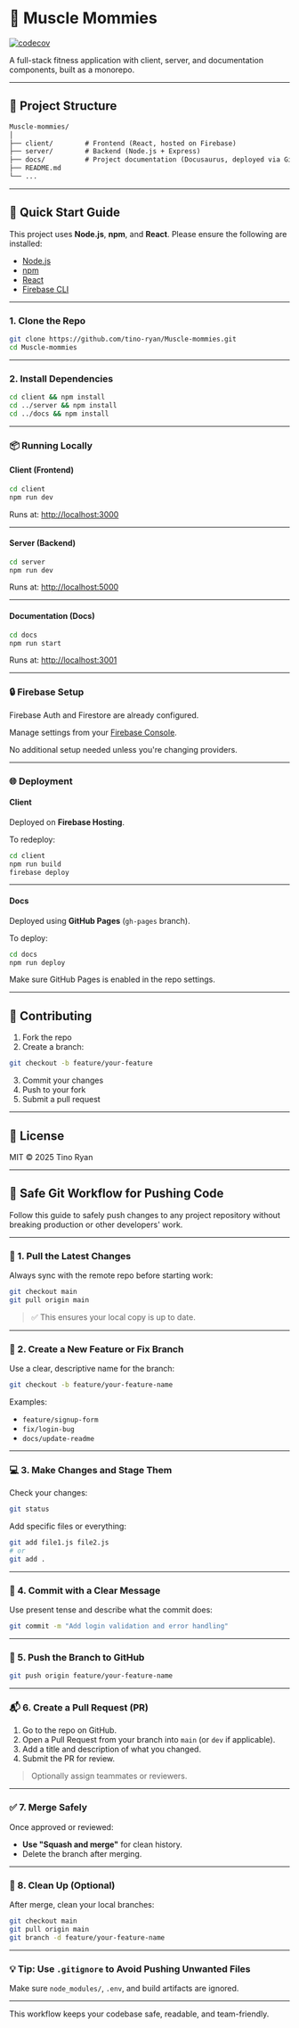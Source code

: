 
# 💪 Muscle Mommies

[![codecov](https://codecov.io/gh/tino-ryan/Muscle-mommies/branch/dev/graph/badge.svg)](https://codecov.io/gh/tino-ryan/Muscle-mommies)

A full-stack fitness application with client, server, and documentation components, built as a monorepo.

---

## 🧱 Project Structure

```txt
Muscle-mommies/
│
├── client/        # Frontend (React, hosted on Firebase)
├── server/        # Backend (Node.js + Express)
├── docs/          # Project documentation (Docusaurus, deployed via GitHub Pages)
├── README.md
└── ...
```

---

## 🚀 Quick Start Guide

This project uses **Node.js**, **npm**, and **React**. Please ensure the following are installed:

- [Node.js](https://nodejs.org/)
- [npm](https://www.npmjs.com/)
- [React](https://react.dev/)
- [Firebase CLI](https://firebase.google.com/docs/cli)

---

### 1. Clone the Repo

```bash
git clone https://github.com/tino-ryan/Muscle-mommies.git
cd Muscle-mommies
```

---

### 2. Install Dependencies

```bash
cd client && npm install
cd ../server && npm install
cd ../docs && npm install
```

---

### 📦 Running Locally

#### Client (Frontend)

```bash
cd client
npm run dev
```

Runs at: [http://localhost:3000](http://localhost:3000)

---

#### Server (Backend)

```bash
cd server
npm run dev
```

Runs at: [http://localhost:5000](http://localhost:5000)

---

#### Documentation (Docs)

```bash
cd docs
npm run start
```

Runs at: [http://localhost:3001](http://localhost:3001)

---

### 🔒 Firebase Setup

Firebase Auth and Firestore are already configured.

Manage settings from your [Firebase Console](https://console.firebase.google.com/).

No additional setup needed unless you're changing providers.

---

### 🌐 Deployment

#### Client

Deployed on **Firebase Hosting**.

To redeploy:

```bash
cd client
npm run build
firebase deploy
```

---

#### Docs

Deployed using **GitHub Pages** (`gh-pages` branch).

To deploy:

```bash
cd docs
npm run deploy
```

Make sure GitHub Pages is enabled in the repo settings.

---

## 🤝 Contributing

1. Fork the repo  
2. Create a branch:

```bash
git checkout -b feature/your-feature
```

3. Commit your changes  
4. Push to your fork  
5. Submit a pull request

---

## 📄 License

MIT © 2025 Tino Ryan


---

## 🔐 Safe Git Workflow for Pushing Code

Follow this guide to safely push changes to any project repository without breaking production or other developers' work.

---

### 🧱 1. Pull the Latest Changes

Always sync with the remote repo before starting work:

```bash
git checkout main
git pull origin main
```

> ✅ This ensures your local copy is up to date.

---

### 🌿 2. Create a New Feature or Fix Branch

Use a clear, descriptive name for the branch:

```bash
git checkout -b feature/your-feature-name
```

Examples:
- `feature/signup-form`
- `fix/login-bug`
- `docs/update-readme`

---

### 💻 3. Make Changes and Stage Them

Check your changes:

```bash
git status
```

Add specific files or everything:

```bash
git add file1.js file2.js
# or
git add .
```

---

### 📝 4. Commit with a Clear Message

Use present tense and describe what the commit does:

```bash
git commit -m "Add login validation and error handling"
```

---

### 🚀 5. Push the Branch to GitHub

```bash
git push origin feature/your-feature-name
```

---

### 📬 6. Create a Pull Request (PR)

1. Go to the repo on GitHub.
2. Open a Pull Request from your branch into `main` (or `dev` if applicable).
3. Add a title and description of what you changed.
4. Submit the PR for review.

> Optionally assign teammates or reviewers.

---

### ✅ 7. Merge Safely

Once approved or reviewed:
- **Use "Squash and merge"** for clean history.
- Delete the branch after merging.

---

### 🧹 8. Clean Up (Optional)

After merge, clean your local branches:

```bash
git checkout main
git pull origin main
git branch -d feature/your-feature-name
```

---

### 💡 Tip: Use `.gitignore` to Avoid Pushing Unwanted Files

Make sure `node_modules/`, `.env`, and build artifacts are ignored.

---

This workflow keeps your codebase safe, readable, and team-friendly.

